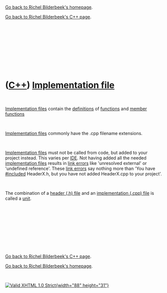[Go back to Richel Bilderbeek's homepage](index.htm).

[Go back to Richel Bilderbeek's C++ page](Cpp.htm).

 

 

 

 

 

([C++](Cpp.htm)) [Implementation file](CppImplementationFile.htm)
=================================================================

 

[Implementation files](CppImplementationFile.htm) contain the
[definitions](CppDefinition.htm) of [functions](CppFunction.htm) and
[member functions](CppMemberFunction.htm)

 

[Implementation files](CppImplementationFile.htm) commonly have the .cpp
filename extensions.

 

[Implementation files](CppImplementationFile.htm) must not be called
from code, but added to your project instead. This varies per
[IDE](CppIde.htm). Not having added all the needed [implementation
files](CppImplementationFile.htm) results in [link
errors](CppLinkError.htm) like 'unresolved external' or 'undefined
reference'. These [link errors](CppLinkError.htm) say nothing more than
'You have [\#included](CppInclude.htm) HeaderX.h, but you have not added
HeaderX.cpp to your project'.

 

The combination of a [header (.h) file](CppHeaderFile.htm) and an
[implementation (.cpp) file](CppImplementationFile.htm) is called a
[unit](CppUnit.htm).

 

 

 

 

 

[Go back to Richel Bilderbeek's C++ page](Cpp.htm).

[Go back to Richel Bilderbeek's homepage](index.htm).

 

[![Valid XHTML 1.0 Strict](valid-xhtml10.png){width="88"
height="31"}](http://validator.w3.org/check?uri=referer)
